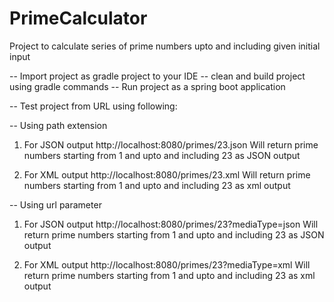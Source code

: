# PrimeCalculator
Project to calculate series of prime numbers upto and including given initial input

-- Import project as gradle project to your IDE
-- clean and build project using gradle commands
-- Run project as a spring boot application

-- Test project from URL using following:

-- Using path extension
1) For JSON output
http://localhost:8080/primes/23.json
Will return prime numbers starting from 1 and upto and including 23 as JSON output

2) For XML output
http://localhost:8080/primes/23.xml
Will return prime numbers starting from 1 and upto and including 23 as xml output

-- Using url parameter
1) For JSON output
http://localhost:8080/primes/23?mediaType=json
Will return prime numbers starting from 1 and upto and including 23 as JSON output

2) For XML output
http://localhost:8080/primes/23?mediaType=xml
Will return prime numbers starting from 1 and upto and including 23 as xml output


